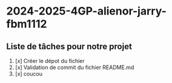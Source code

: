 # 2024-2025-4GP-alienor-jarry-fbm1112

## Liste de tâches pour notre projet

1. [x] Créer le dépot du fichier
2. [x] Validation de commit du fichier README.md
3. [x] coucou